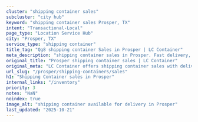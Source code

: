 ```yaml
---
cluster: "shipping container sales"
subcluster: "city hub"
keyword: "shipping container sales Prosper, TX"
intent: "Transactional-Local"
page_type: "Location Service Hub"
city: "Prosper, TX"
service_type: "shipping container"
title_tag: "Qg8 shipping container Sales in Prosper | LC Container"
meta_description: "shipping container sales in Prosper. Fast delivery, competitive pricing. Serving shipping containers area. Quote ID: AYG. Call (214) 524-4168 for your free quote today."
original_title: "Prosper shipping container sales | LC Container"
original_meta: "LC Container offers shipping container sales with delivery in Prosper, TX. Local. Fast quotes. Since 2003."
url_slug: "/prosper/shipping-containers/sales"
h1: "Shipping Container sales in Prosper"
internal_links: "/inventory"
priority: 3
notes: "NaN"
noindex: true
image_alt: "shipping container available for delivery in Prosper"
last_updated: "2025-10-21"
---
```


<!-- TODO: Add unique city/inventory copy, images, and internal links here. -->
